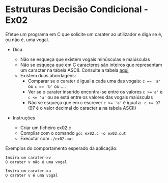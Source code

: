# Estruturas Decisão Condicional - Ex02
Efetue um programa em C que solicite um carater ao utilizador e diga se é, ou não é, uma vogal.

- Dica
  - Não se esqueça que existem vogais minúsculas e maiúsculas 
  - Não se esqueça que em C caracteres são inteiros que representam um caracter na tabela ASCII. Consulte a tabela [aqui](https://web.fe.up.pt/~ee96100/projecto/Tabela%20ascii.htm)
  - Existem duas abordagens:
    - Comparar se o carater é igual a cada uma das vogais: `c == 'a'` ou `c == 'b'` ou ....
    - Ver se o carater inserido encontra-se entre os valores `c >='a'` e `c <= 'u'` ou se está entre os valores das vogais maiúsculas
    - Não se esqueça que em c escrever  `c >= 'a'` é igual a ` c >= 97` (97 é o valor decimal do caracter a na tabela ASCII)

- Instruções
    - Criar um ficheiro ex02.c
    - Compilar com o comando `gcc ex02.c -o ex02.out`
    - Executar com `./ex02.out`

Exemplos do comportamento esperado da aplicação:
```text
Insira um carater->v
O carater v não é uma vogal
```

```text
Insira um carater->a
O carater v é uma vogal
```

